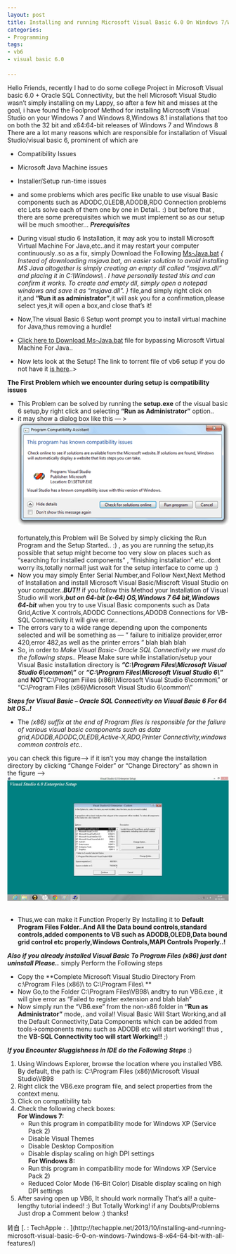 ```yaml
---
layout: post
title: Installing and running Microsoft Visual Basic 6.0 On Windows 7/Windows 8 [x86-x64 &#58; 32bit-64bit] with all features!
categories:
- Programming
tags:
- vb6
- visual basic 6.0

---
```


Hello Friends, recently I had to do some college Project in Microsoft Visual basic 6.0 + Oracle SQL Connectivity, but the hell Microsoft Visual Studio wasn’t simply installing on my Lappy, so after a few hit and misses at the goal, i have found the Foolproof Method for installing Microsoft Visual Studio on your Windows 7 and Windows 8,Windows 8.1 installations that too on both the 32 bit and x64:64-bit releases of Windows 7 and Windows 8 There are a lot many reasons which are responsible for installation of Visual Studio/visual basic 6, prominent of which are

* Compatibility Issues
* Microsoft Java Machine issues
* Installer/Setup run-time issues
* and some problems which ares pecific like unable to use visual Basic components such as ADODC,OLEDB,ADODB,RDO Connection problems etc
Lets solve each of them one by one in Detail.. :) but before that , there are some prerequisites which we must implement so as our setup will be much smoother… ***Prerequisites***

* During visual studio 6 Installation, it may ask you to install Microsoft Virtual Machine For Java,etc..and it may restart your computer continuously..so as a fix, simply Download the Following [Ms-Java.bat](https://copy.com/dSJMef1OXrKe/Ms-Java.bat) *{ Instead of downloading msjava.bat, an easier solution to avoid installing MS Java altogether is simply creating an empty dll called “msjava.dll” and placing it in C:\Windows\ . I have personally tested this and can confirm it works. To create and empty dll, simply open a notepad windows and save it as “msjava.dll”. }* file,and simply right click on it,and **“Run it as administrator”**,it will ask you for a confirmation,please select yes,it will open a box,and close that’s it!
* Now,The visual Basic 6 Setup wont prompt you to install virtual machine for Java,thus removing a hurdle!
* [Click here to Download Ms-Java.bat](https://copy.com/dSJMef1OXrKe/Ms-Java.bat) file for bypassing Microsoft Virtual Machine For Java..
* Now lets look at the Setup! The link to torrent file of vb6 setup if you do not have it [is here](http://goo.gl/rK2HDd)..>

**The First Problem which we encounter during setup is compatibility issues**

* This Problem can be solved by running the **setup.exe** of the visual basic 6 setup,by right click and selecting **“Run as Administrator”** option..
* it may show a dialog box like this — ></br>
![pic1](/media/images/2014-06-09_1.png)</br></br>
fortunately,this Problem will Be Solved by simply clicking the Run Program and the Setup Started.. :) , as you are running the setup,its possible that setup might become too very slow on places such as “searching for installed components” , “finishing installation” etc..dont worry its,totally normal! just wait for the setup interface to come up :)
* Now you may simply Enter Serial Number,and Follow Next,Next Method of Installation and install Microsoft Visual Basic/Miscroft Visual Studio on your computer..***BUT!!***  if you follow this Method your Installation of Visual Studio will work,***but on 64-bit (x-64) OS,Windows 7 64 bit,Windows  64-bit*** when you try to use Visual Basic components such as Data Grid,Active X controls,ADODC Connections,ADODB Connections for VB-SQL Connectivity it will give error..
* The errors vary to a wide range depending upon the components selected and will be something as — ” failure to initialize provider,error 420,error 482,as well as the printer errors ” blah blah blah
* So, in order to *Make Visual Basic- Oracle SQL Connectivity we must do the following steps..*
Please Make sure while installation/setup your Visual Basic installation directory is ***”C:\Program Files\Microsoft Visual Studio 6\common\”*** or ***“C:\Program Files\Microsoft Visual Studio 6\”*** and **NOT**“C:\Program Fiiles (x86)\Microsoft Visual Studio 6\common\” or “C:\Program Files (x86)\Microsoft Visual Studio 6\common\”

***Steps for Visual Basic – Oracle SQL Connectivity on Visual Basic 6 For 64 bit OS..!***

* The *(x86) suffix at the end of Program files is responsible for the failure of various visual basic components such as data grid,ADODB,ADODC,OLEDB,Active-X,RDO,Printer Connectivity,windows common controls etc..*

you can check this figure–> if it isn’t you may change the installation directory by clicking “Change Folder” or “Change Directory” as shown in the figure –> </br>
![pic2](/media/images/2014-06-09_2.jpg)</br></br>

* Thus,we can make it Function Properly By Installing it to **Default Program Files Folder..And All the Data bound controls,standard controls,added components to VB such as ADODB,OLEDB,Data bound grid control etc properly,Windows Controls,MAPI Controls Properly..!**

***Also if you already installed Visual Basic To Program Files (x86) just dont uninstall Please..*** simply Perform the Following steps

* Copy the **Complete Microsoft Visual Studio Directory From c:\Program Files (x86)\ to C:\Program Files\ **
* Now Go,to the Folder C:\Program Files\VB98\ andtry to run VB6.exe , it will give error as “Failed to register extension and blah blah”
* Now simply run the “VB6.exe” from the non-x86 folder in **“Run as Administrator”** mode,. and voila!! Visual Basic Will Start Working,and all the Default Connectivity,Data Components which can be added from tools->components menu such as ADODB etc will start working!! thus , the **VB-SQL Connectivity too will start Working!!** ;)

***If you Encounter Sluggishness in IDE do the Following Steps*** :)

1. Using Windows Explorer, browse the location where you installed VB6. By default, the path is:
C:\Program Files (x86)\Microsoft Visual Studio\VB98
1. Right click the VB6.exe program file, and select properties from the context menu.
1. Click on compatibility tab
1. Check the following check boxes:
</br>**For Windows 7:**</br>
   * Run this program in compatibility mode for Windows XP (Service Pack 2)
   * Disable Visual Themes
   * Disable Desktop Composition
   * Disable display scaling on high DPI settings
</br>**For Windows 8:**</br>
   * Run this program in compatibility mode for Windows XP (Service Pack 2)
   * Reduced Color Mode (16-Bit Color)
Disable display scaling on high DPI settings
1. After saving open up VB6, It should work normally
That’s all! a quite-lengthy tutorial indeed! :) But Totally Working! if any Doubts/Problems Just drop a Comment below :) thanks!
<p>转自 [. : TechApple : . ](http://techapple.net/2013/10/installing-and-running-microsoft-visual-basic-6-0-on-windows-7windows-8-x64-64-bit-with-all-features/)</p>